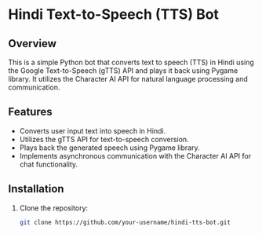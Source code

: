 # Hindi Text-to-Speech (TTS) Bot

## Overview
This is a simple Python bot that converts text to speech (TTS) in Hindi using the Google Text-to-Speech (gTTS) API and plays it back using Pygame library. It utilizes the Character AI API for natural language processing and communication.

## Features
- Converts user input text into speech in Hindi.
- Utilizes the gTTS API for text-to-speech conversion.
- Plays back the generated speech using Pygame library.
- Implements asynchronous communication with the Character AI API for chat functionality.

## Installation
1. Clone the repository:
   ```bash
   git clone https://github.com/your-username/hindi-tts-bot.git
